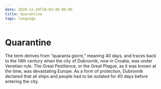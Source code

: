 ```yaml
---
date: 2020-12-20T18:03:49-08:00
title: Quarantine
tags: language
---
```


# Quarantine

The term derives from “quaranta giorni,” meaning 40 days, and traces back to the 14th century when the city of Dubrovnik, now in Croatia, was under Venetian rule. The Great Pestilence, or the Great Plague, as it was known at the time, was devastating Europe. As a form of protection, Dubrovnik declared that all ships and people had to be isolated for 40 days before entering the city.

